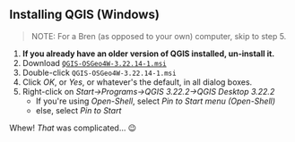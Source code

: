 ## Installing QGIS (Windows)

> NOTE: For a Bren (as opposed to your own) computer, skip to step 5.

1. **If you already have an older version of QGIS installed, un-install it.**
1. Download [`QGIS-OSGeo4W-3.22.14-1.msi`](https://ucsb.box.com/s/h98ta5zvt8404fy9wisc287nnfjpn4rd)
1. Double-click `QGIS-OSGeo4W-3.22.14-1.msi`
1. Click *OK*, or *Yes*, or whatever's the default, in all dialog boxes.
1. Right-click on *Start→Programs→QGIS 3.22.2→QGIS Desktop 3.22.2*
   - If you're using *Open-Shell*, select *Pin to Start menu (Open-Shell)*
   - else, select *Pin to Start*

Whew! *That* was complicated… 😉

